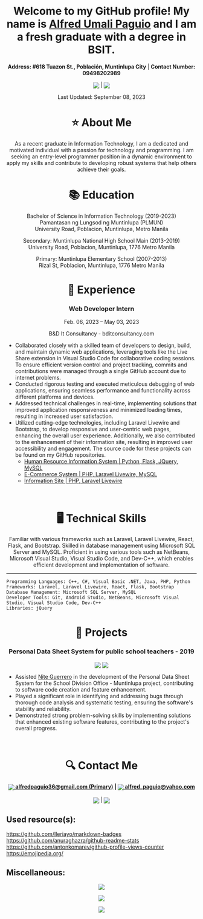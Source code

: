 <h1 align="center"> Welcome to my GitHub profile! My name is <a href="https://www.facebook.com/FleetingComet">Alfred Umali Paguio</a> and I am a fresh graduate with a degree in BSIT.</h1>

<p align="center">
  <strong>Address: #618 Tuazon St., Población, Muntinlupa City</strong> | <strong>Contact Number: 09498202989</strong>
</p>
<p align="center">
        <a href="https://github.com/AlfredPaguio/AlfredPaguio.github.io/raw/main/res/AlfredPaguio_CV.docx"><img align="center" src="https://img.shields.io/badge/-Download%20my%20CV%20here-brightgreen?style=for-the-badge" /></a>
    |
        <a href="https://github.com/AlfredPaguio/AlfredPaguio.github.io/raw/main/res/AlfredPaguio_CV.pdf"><img align="center" src="https://img.shields.io/badge/-PDF%20Version%20here-orange?style=for-the-badge" /></a>
    <p align="center">Last Updated: September 08, 2023</p>
</p>

<h1 align="center"> ⭐ About Me</h1>

<p align="center">
As a recent graduate in Information Technology, I am a dedicated and motivated individual with a passion for technology and programming. I am seeking an entry-level programmer position in a dynamic environment to apply my skills and contribute to developing robust systems that help others achieve their goals.
</p>

<h1 align="center">📚 Education</h1>

<p align="center">
Bachelor of Science in Information Technology (2019-2023)<br>
Pamantasan ng Lungsod ng Muntinlupa (PLMUN)<br>
University Road, Poblacion, Muntinlupa, Metro Manila
</p>

<p align="center">
Secondary: Muntinlupa National High School Main (2013-2019)<br>
University Road, Poblacion, Muntinlupa, 1776 Metro Manila
</p>

<p align="center">
Primary: Muntinlupa Elementary School (2007-2013)<br>
Rizal St, Poblacion, Muntinlupa, 1776 Metro Manila
</p>

<h1 align="center">💼 Experience</h1>

<h3 align="center">Web Developer Intern</h3>
<p align="center">Feb. 06, 2023 – May 03, 2023</p>
<p align="center">B&D It Consultancy - bditconsultancy.com</p>
<p align="center">
    <ul>
        <li>
        Collaborated closely with a skilled team of developers to design, build, and maintain dynamic web applications, leveraging tools like the Live Share extension in Visual Studio Code for collaborative coding sessions. To ensure efficient version control and project tracking, commits and contributions were managed through a single GitHub account due to internet problems.
        </li>
        <li>
        Conducted rigorous testing and executed meticulous debugging of web applications, ensuring seamless performance and functionality across different platforms and devices.
        </li>
        <li>
        Addressed technical challenges in real-time, implementing solutions that improved application responsiveness and minimized loading times, resulting in increased user satisfaction.
        </li>
        <li>
        Utilized cutting-edge technologies, including Laravel Livewire and Bootstrap, to develop responsive and user-centric web pages, enhancing the overall user experience. Additionally, we also contributed to the enhancement of their information site, resulting in improved user accessibility and engagement. The source code for these projects can be found on my GitHub repositories.
            <ul>
                <li><a href="https://github.com/AlfredPaguio/Human-Resources-Information-System">Human Resource Information System | Python, Flask, JQuery, MySQL</a></li>
                <li><a href="https://github.com/AlfredPaguio/Livewire-Ecommerce">E-Commerce System | PHP, Laravel Livewire, MySQL</a></li>
                <li><a href="https://github.com/AlfredPaguio/BND-Info-Site">Information Site | PHP, Laravel Livewire</a></li>
            </ul>
        </li>
    </ul>
</p>
<br>

<h1 align="center">🖥️ Technical Skills</h1>

<p align="center">
Familiar with various frameworks such as Laravel, Laravel Livewire, React, Flask, and Bootstrap. Skilled in database management using Microsoft SQL Server and MySQL. Proficient in using various tools such as NetBeans, Microsoft Visual Studio, Visual Studio Code, and Dev-C++, which enables efficient development and implementation of software.
</p>

---

    Programming Languages: C++, C#, Visual Basic .NET, Java, PHP, Python
    Frameworks: Laravel, Laravel Livewire, React, Flask, Bootstrap
    Database Management: Microsoft SQL Server, MySQL
    Developer Tools: Git, Android Studio, NetBeans, Microsoft Visual Studio, Visual Studio Code, Dev-C++
    Libraries: jQuery

<h1 align="center">📁 Projects</h1>

<h3 align="center">Personal Data Sheet System for public school teachers - 2019</h3>
<p align="center">
    <img align="center" src="https://img.shields.io/badge/c%23-%23239120.svg?style=for-the-badge&logo=c-sharp&logoColor=white">
    <img align="center" src="https://img.shields.io/badge/mysql-%2300f.svg?style=for-the-badge&logo=mysql&logoColor=white">
</p>
<p align="center">
    <ul>
        <li>
        Assisted <a href="https://www.facebook.com/nite.guerrero">Nite Guerrero</a> in the development of the Personal Data Sheet System for the School Division Office - Muntinlupa project, contributing to software code creation and feature enhancement.
        </li>
        <li>
        Played a significant role in identifying and addressing bugs through thorough code analysis and systematic testing, ensuring the software's stability and reliability.
        </li>
        <li>
        Demonstrated strong problem-solving skills by implementing solutions that enhanced existing software features, contributing to the project's overall progress.
        </li>
    </ul>
</p>
<br>



<h1 align="center">🔍 Contact Me</h1>

<p align="center">
    <strong>
        <a href="mailto:alfredpaguio36@gmail.com"><img align="center" src="https://img.shields.io/badge/Gmail-D14836?style=for-the-badge&logo=gmail&logoColor=white" /> alfredpaguio36@gmail.com (Primary)</a> |
        <a href="mailto:alfred_paguio@yahoo.com"><img align="center" src="https://img.shields.io/badge/Yahoo!-6001D2?style=for-the-badge&logo=Yahoo!&logoColor=white" /> alfred_paguio@yahoo.com</a>
    </strong>
    <br />
    <br />
    <strong>
        <a href="https://www.linkedin.com/in/alfredpaguio"><img align="center" src="https://img.shields.io/badge/linkedin-%230077B5.svg?style=for-the-badge&logo=linkedin&logoColor=white" /></a>
    </strong>
    |
    <strong>
        <a href="https://www.facebook.com/FleetingComet/"><img align="center" src="https://img.shields.io/badge/Facebook-%231877F2.svg?style=for-the-badge&logo=Facebook&logoColor=white" /></a>
    </strong>
</p>

## Used resource(s):

https://github.com/Ileriayo/markdown-badges<br>
https://github.com/anuraghazra/github-readme-stats<br>
https://github.com/antonkomarev/github-profile-views-counter<br>
https://emojipedia.org/

## Miscellaneous:

<p align="center">
<img align="center" src="https://komarev.com/ghpvc/?username=AlfredPaguio&style=flat-square">
</p>


<p align="center">
<img align="center" src="https://github-readme-stats-alfred-paguio.vercel.app/api?username=AlfredPaguio&count_private=true&theme=dark&PAT_1">
</p>

<p align="center">
<img align="center" src="https://github-readme-stats-alfred-paguio.vercel.app/api/top-langs/?username=AlfredPaguio&count_private=true&theme=dark&layout=compact&PAT_1">
</p>
